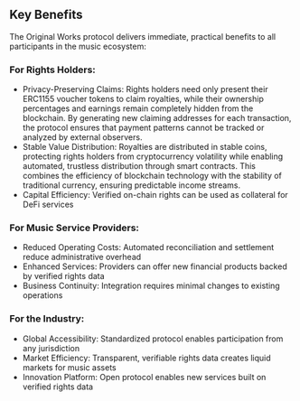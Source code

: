 ## Key Benefits


The Original Works protocol delivers immediate, practical benefits to all participants in the music ecosystem:

### For Rights Holders:

- Privacy-Preserving Claims: Rights holders need only present their ERC1155 voucher tokens to claim royalties, while their ownership percentages and earnings remain completely hidden from the blockchain. By generating new claiming addresses for each transaction, the protocol ensures that payment patterns cannot be tracked or analyzed by external observers.
- Stable Value Distribution: Royalties are distributed in stable coins, protecting rights holders from cryptocurrency volatility while enabling automated, trustless distribution through smart contracts. This combines the efficiency of blockchain technology with the stability of traditional currency, ensuring predictable income streams.
- Capital Efficiency: Verified on-chain rights can be used as collateral for DeFi services

### For Music Service Providers:

- Reduced Operating Costs: Automated reconciliation and settlement reduce administrative overhead
- Enhanced Services: Providers can offer new financial products backed by verified rights data
- Business Continuity: Integration requires minimal changes to existing operations

### For the Industry:

- Global Accessibility: Standardized protocol enables participation from any jurisdiction
- Market Efficiency: Transparent, verifiable rights data creates liquid markets for music assets
- Innovation Platform: Open protocol enables new services built on verified rights data

